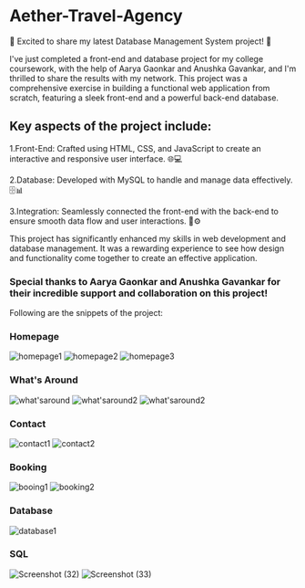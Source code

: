 # Aether-Travel-Agency
🚀 Excited to share my latest Database Management System project! 🚀

I've just completed a front-end and database project for my college coursework, with the help of Aarya Gaonkar and Anushka Gavankar, and I'm thrilled to share the results with my network. This project was a comprehensive exercise in building a functional web application from scratch, featuring a sleek front-end and a powerful back-end database.

## Key aspects of the project include:

1.Front-End: Crafted using HTML, CSS, and JavaScript to create an interactive and responsive user interface. 🌐💻

2.Database: Developed with MySQL to handle and manage data effectively. 🗄📊

3.Integration: Seamlessly connected the front-end with the back-end to ensure smooth data flow and user interactions. 🔗⚙

This project has significantly enhanced my skills in web development and database management. It was a rewarding experience to see how design and functionality come together to create an effective application.


### Special thanks to Aarya Gaonkar and Anushka Gavankar for their incredible support and collaboration on this project!

Following are the snippets of the project: 

### Homepage
![homepage1](https://github.com/developer2905/Aether-Travel-Agency/assets/168186520/1f43fb03-455d-431e-b428-066072e0388b)
![homepage2](https://github.com/developer2905/Aether-Travel-Agency/assets/168186520/e5c2ae58-b1f9-4886-b0bd-694acfec877a)
![homepage3](https://github.com/developer2905/Aether-Travel-Agency/assets/168186520/04fbe246-b8e6-4bf6-ab15-7b31e8ec53c6)
### What's Around
![what'saround](https://github.com/developer2905/Aether-Travel-Agency/assets/168186520/e274a16e-da30-4421-b447-1e6f15538faa)
![what'saround2](https://github.com/developer2905/Aether-Travel-Agency/assets/168186520/7ba316e2-7968-4ff9-af46-5fec28ea7421)
![what'saround2](https://github.com/developer2905/Aether-Travel-Agency/assets/168186520/14ae77fc-da73-4f2d-90ae-272507596dd8)
### Contact
![contact1](https://github.com/developer2905/Aether-Travel-Agency/assets/168186520/dbb39f06-1229-4acb-8552-f0d52355593d)
![contact2](https://github.com/developer2905/Aether-Travel-Agency/assets/168186520/154b1137-13c0-402d-b196-1790d9a8f89f)
### Booking
![booing1](https://github.com/developer2905/Aether-Travel-Agency/assets/168186520/5cac12f4-784b-4734-bb32-1201c4e61a9f)
![booking2](https://github.com/developer2905/Aether-Travel-Agency/assets/168186520/4f771641-227f-45c0-8587-0743d571ad15)
### Database
![database1](https://github.com/developer2905/Aether-Travel-Agency/assets/168186520/46feebbb-a818-45e5-953d-af234a6baeac) 
### SQL
![Screenshot (32)](https://github.com/developer2905/Aether-Travel-Agency/assets/168186520/793a257e-1052-4458-9e8f-965141de3b81)
![Screenshot (33)](https://github.com/developer2905/Aether-Travel-Agency/assets/168186520/2238d7c8-8b95-4e23-8594-5b495cfdbe1f)

